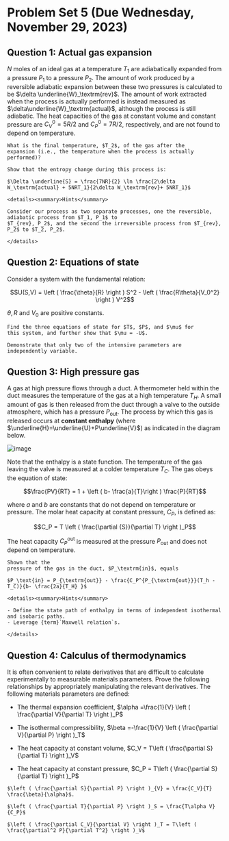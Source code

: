 # Problem Set 5 (Due Wednesday, November 29, 2023)

## Question 1: Actual gas expansion

$N$ moles of an ideal gas at a temperature $T_1$ are adiabatically
expanded from a pressure $P_1$ to a pressure $P_2$. The amount of work
produced by a reversible adiabatic expansion between these two pressures
is calculated to be $\delta \underline{W}_\textrm{rev}$. The amount of
work extracted when the process is actually performed is instead
measured as $\delta\underline{W}_\textrm{actual}$, although the process
is still adiabatic. The heat capacities of the gas at constant volume
and constant pressure are $C^0_V = 5R/2$ and $C^0_P = 7R/2$,
respectively, and are not found to depend on temperature.

```{admonition} **(a)**
What is the final temperature, $T_2$, of the gas after the
expansion (i.e., the temperature when the process is actually
performed)?
```

```{admonition} **(b)**
Show that the entropy change during this process is:

$\Delta \underline{S} = \frac{7NR}{2} \ln \frac{2\delta W_\textrm{actual} + 5NRT_1}{2\delta W_\textrm{rev}+ 5NRT_1}$

<details><summary>Hints</summary>

Consider our process as two separate processes, one the reversible, adiabatic process from $T_1, P_1$ to
$T_{rev}, P_2$, and the second the irreversible process from $T_{rev}, P_2$ to $T_2, P_2$.

</details>
```

## Question 2: Equations of state

Consider a system with the fundamental relation:

$$U(S,V) = \left ( \frac{\theta}{R} \right ) S^2 - \left ( \frac{R\theta}{V_0^2} \right ) V^2$$

$\theta, R$ and $V_0$ are positive constants.

```{admonition} **(a)**
Find the three equations of state for $T$, $P$, and $\mu$ for
this system, and further show that $\mu = -U$.
```

```{admonition} **(b)**
Demonstrate that only two of the intensive parameters are
independently variable.
```

## Question 3: High pressure gas

A gas at high pressure flows through a duct. A thermometer held within
the duct measures the temperature of the gas at a high temperature
$T_H$. A small amount of gas is then released from the duct through a
valve to the outside atmosphere, which has a pressure $P_\textrm{out}$.
The process by which this gas is released occurs at **constant
enthalpy** (where $\underline{H}=\underline{U}+P\underline{V}$) as
indicated in the diagram below.

![image](pset_5_joule_thompson-01.png)

Note that the enthalpy is a state function. The temperature of the gas
leaving the valve is measured at a colder temperature $T_C$. The gas
obeys the equation of state:

$$\frac{PV}{RT} = 1 + \left ( b- \frac{a}{T}\right ) \frac{P}{RT}$$

where $a$ and $b$ are constants that do not depend on temperature or
pressure. The molar heat capacity at constant pressure, $C_P$, is
defined as:

$$C_P =  T \left ( \frac{\partial {S}}{\partial T} \right )_P$$

The heat capacity $C_P^\textrm{out}$ is measured at the pressure
$P_\textrm{out}$ and does not depend on temperature.

```{admonition} Question
Shown that the
pressure of the gas in the duct, $P_\textrm{in}$, equals

$P_\text{in} = P_{\textrm{out}} - \frac{C_P^{P_{\textrm{out}}}(T_h - T_C)}{b- \frac{2a}{T_H} }$

<details><summary>Hints</summary>

- Define the state path of enthalpy in terms of independent isothermal and isobaric paths.
- Leverage {term}`Maxwell relation`s.

</details>

```

## Question 4: Calculus of thermodynamics

It is often convenient to relate derivatives that are difficult to
calculate experimentally to measurable materials parameters. Prove the
following relationships by appropriately manipulating the relevant
derivatives. The following materials parameters are defined:

-   The thermal expansion coefficient,
    $\alpha =\frac{1}{V} \left ( \frac{\partial V}{\partial T} \right )_P$

-   The isothermal compressibility,
    $\beta =-\frac{1}{V} \left ( \frac{\partial V}{\partial P} \right )_T$

-   The heat capacity at constant volume,
    $C_V = T\left ( \frac{\partial S}{\partial T} \right )_V$

-   The heat capacity at constant pressure,
    $C_P = T\left ( \frac{\partial S}{\partial T} \right )_P$

```{admonition} **(a)**
$\left ( \frac{\partial S}{\partial P} \right )_{V} = \frac{C_V}{T} \frac{\beta}{\alpha}$.
```

```{admonition} **(b)**
$\left ( \frac{\partial T}{\partial P} \right )_S = \frac{T\alpha V}{C_P}$
```

```{admonition} **(c)**
$\left ( \frac{\partial C_V}{\partial V} \right )_T = T\left ( \frac{\partial^2 P}{\partial T^2} \right )_V$
```